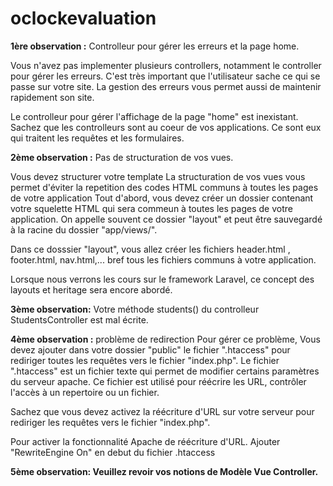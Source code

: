 # oclockevaluation

**1ère observation :**  Controlleur pour gérer les erreurs et la page home.


Vous n'avez pas implementer plusieurs controllers, notamment le controller pour gérer les erreurs. C'est très important que l'utilisateur sache ce qui se passe sur votre site.
La gestion des erreurs vous permet aussi de maintenir rapidement son site.

Le controlleur pour gérer l'affichage de la page "home" est inexistant. Sachez que les controlleurs sont au coeur de vos applications. Ce sont eux qui traitent les requêtes et les formulaires.


**2ème observation :** Pas de structuration de vos vues.


Vous devez structurer votre template La structuration de vos vues vous permet d'éviter la repetition des codes HTML communs à toutes les pages de votre application Tout d'abord, vous devez créer un dossier contenant votre squelette HTML qui sera commeun à toutes les pages de votre application. On appelle souvent ce dossier "layout" et peut être sauvegardé à la racine du dossier "app/views/".

Dans ce dosssier "layout", vous allez créer les fichiers header.html , footer.html, nav.html,... bref tous les fichiers communs à votre application.

Lorsque nous verrons les cours sur le framework Laravel, ce concept des layouts et heritage sera encore abordé.


**3ème observation:** Votre méthode students() du controlleur StudentsController est mal écrite.

**4ème observation :** problème de redirection 
Pour gérer ce problème, Vous devez ajouter dans votre dossier "public" le fichier ".htaccess" pour rediriger toutes les requêtes vers le fichier "index.php". Le fichier ".htaccess" est un fichier texte qui permet de modifier certains paramètres du serveur apache. Ce fichier est utilisé pour réécrire les URL, contrôler l'accès à un repertoire ou un fichier.

Sachez que vous devez activez la réécriture d'URL sur votre serveur pour rediriger les requêtes vers le fichier "index.php".

Pour activer la fonctionnalité Apache de réécriture d'URL. Ajouter "RewriteEngine On" en debut du fichier .htaccess


**5ème observation: Veuillez revoir vos notions de Modèle Vue Controller.** 
